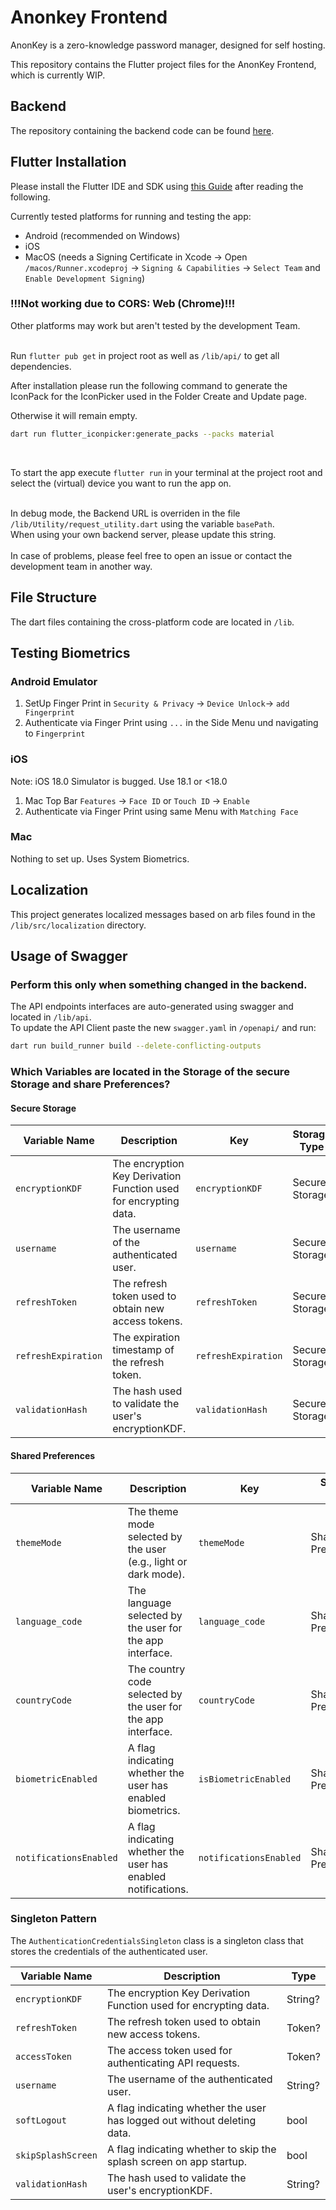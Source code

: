 # Anonkey Frontend

AnonKey is a zero-knowledge password manager, designed for self hosting.

This repository contains the Flutter project files for the AnonKey Frontend, which is currently WIP.

## Backend

The repository containing the backend code can be found [here](https://github.com/LightJack05/AnonKey-Backend).

## Flutter Installation

Please install the Flutter IDE and SDK using [this Guide](https://docs.flutter.dev/get-started/install) after reading
the following.

Currently tested platforms for running and testing the app:

- Android (recommended on Windows)
- iOS
- MacOS (needs a Signing Certificate in Xcode -> Open `/macos/Runner.xcodeproj` -> `Signing & Capabilities` ->
  `Select Team` and `Enable Development Signing`)

### !!!Not working due to CORS: Web (Chrome)!!!

Other platforms may work but aren't tested by the development Team.
<br>
<br>

Run `flutter pub get` in project root as well as `/lib/api/` to get all dependencies.

After installation please run the following command to generate the IconPack for the IconPicker used in the Folder
Create and Update page.

Otherwise it will remain empty.

```bash
dart run flutter_iconpicker:generate_packs --packs material
```

<br>

To start the app execute `flutter run` in your terminal at the project root and select the (virtual) device you want to
run the app on.
<br>
<br>

In debug mode, the Backend URL is overriden in the file `/lib/Utility/request_utility.dart` using the variable
`basePath`.
<br>
When using your own backend server, please update this string.
<br>
<br>
In case of problems, please feel free to open an issue or contact the development team in another way.

## File Structure

The dart files containing the cross-platform code are located in `/lib`.

## Testing Biometrics

### Android Emulator

1. SetUp Finger Print in `Security & Privacy` -> `Device Unlock`-> `add Fingerprint`
2. Authenticate via Finger Print using `...` in the Side Menu und navigating to `Fingerprint`

### iOS

Note: iOS 18.0 Simulator is bugged. Use 18.1 or <18.0

1. Mac Top Bar `Features` -> `Face ID` or `Touch ID` -> `Enable`
2. Authenticate via Finger Print using same Menu with `Matching Face`

### Mac

Nothing to set up. Uses System Biometrics.

## Localization

This project generates localized messages based on arb files found in
the `/lib/src/localization` directory.

## Usage of Swagger

### Perform this only when something changed in the backend.

The API endpoints interfaces are auto-generated using swagger and located in `/lib/api`. <br>
To update the API Client paste the new `swagger.yaml` in `/openapi/` and run:

```bash
dart run build_runner build --delete-conflicting-outputs
```

### Which Variables are located in the Storage of the secure Storage and share Preferences?

#### Secure Storage

| Variable Name       | Description                                                      | Key                 | Storage Type   |
|---------------------|------------------------------------------------------------------|---------------------|----------------|
| `encryptionKDF`     | The encryption Key Derivation Function used for encrypting data. | `encryptionKDF`     | Secure Storage |
| `username`          | The username of the authenticated user.                          | `username`          | Secure Storage |
| `refreshToken`      | The refresh token used to obtain new access tokens.              | `refreshToken`      | Secure Storage |
| `refreshExpiration` | The expiration timestamp of the refresh token.                   | `refreshExpiration` | Secure Storage |
| `validationHash`    | The hash used to validate the user's encryptionKDF.              | `validationHash`    | Secure Storage |

#### Shared Preferences

| Variable Name          | Description                                                     | Key                    | Storage Type       |
|------------------------|-----------------------------------------------------------------|------------------------|--------------------|
| `themeMode`            | The theme mode selected by the user (e.g., light or dark mode). | `themeMode`            | Shared Preferences |
| `language_code`        | The language selected by the user for the app interface.        | `language_code`        | Shared Preferences |
| `countryCode`          | The country code selected by the user for the app interface.    | `countryCode`          | Shared Preferences |
| `biometricEnabled`     | A flag indicating whether the user has enabled biometrics.      | `isBiometricEnabled`   | Shared Preferences |
| `notificationsEnabled` | A flag indicating whether the user has enabled notifications.   | `notificationsEnabled` | Shared Preferences |

### Singleton Pattern

The `AuthenticationCredentialsSingleton` class is a singleton class that stores the credentials of the authenticated
user. <br>

| Variable Name      | Description                                                              | Type    |
|--------------------|--------------------------------------------------------------------------|---------|
| `encryptionKDF`    | The encryption Key Derivation Function used for encrypting data.         | String? |
| `refreshToken`     | The refresh token used to obtain new access tokens.                      | Token?  |
| `accessToken`      | The access token used for authenticating API requests.                   | Token?  |
| `username`         | The username of the authenticated user.                                  | String? |
| `softLogout`       | A flag indicating whether the user has logged out without deleting data. | bool    |
| `skipSplashScreen` | A flag indicating whether to skip the splash screen on app startup.      | bool    |
| `validationHash`   | The hash used to validate the user's encryptionKDF.                      | String? |


